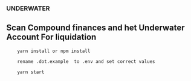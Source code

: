 ### UNDERWATER

## Scan Compound finances and het Underwater Account For liquidation

```
    yarn install or npm install
```

```
    rename .dot.example  to .env and set correct values
```

```
    yarn start
```
